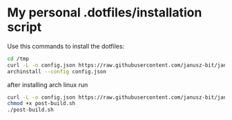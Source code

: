 # My personal .dotfiles/installation script

Use this commands to install the dotfiles:
```bash
cd /tmp
curl -L -o config.json https://raw.githubusercontent.com/janusz-bit/janusz-arch/main/archinstall-config.json
archinstall --config config.json
```

after installing arch linux run

```bash
curl -L -o config.json https://raw.githubusercontent.com/janusz-bit/janusz-arch/main/post-build.sh
chmod +x post-build.sh
./post-build.sh
```